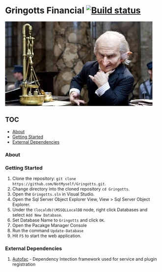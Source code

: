 # Gringotts Financial [![Build status](https://ci.appveyor.com/api/projects/status/r26bfloq6gl2b7r8?svg=true)](https://ci.appveyor.com/project/NotMyself/gringotts)

![Gringotts](/docs/images/gringotts.jpg?raw=true "Gringotts")

## TOC

 - [About](#about)
 - [Getting Started](#getting-started)
 - [External Dependencies](#external-dependencies)

### About




### Getting Started

1. Clone the repository: `git clone https://github.com/NotMyself/Gringotts.git`.
1. Change directory into the cloned repository `cd Gringotts`.
1. Open the `Gringotts.sln` in Visual Studio.
1. Open the Sql Server Object Explorer View, View > Sql Server Object Explorer.
1. Under the `(localdb)\MSSQLLocalDB` node, right click Databases and select `Add New Database`.
1. Set Database Name to `Gringotts` and click `OK`.
1. Open the Pacakge Manager Console
1. Run the command `Update-Database`
1. Hit `F5` to start the web application.

### External Dependencies

1. [Autofac](https://autofac.org/) - Dependency Intection framework used for service and plugin registration
